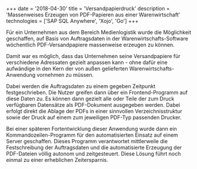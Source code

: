+++
date = '2018-04-30'
title = 'Versandpapierdruck'
description = 'Massenweises Erzeugen von PDF-Papieren aus einer Warenwirtschaft'
technologies = ['SAP SQL Anywhere', 'Xojo', 'Go']
+++

Für ein Unternehmen aus dem Bereich Medienlogistik wurde die Möglichkeit geschaffen, auf Basis von Auftragsdaten in der Warenwirtschafts-Software wöchentlich PDF-Versandpapiere massenweise erzeugen zu können.

Damit war es möglich, dass das Unternehmen seine Versandpapiere für verschiedene Adressaten gezielt anpassen kann - ohne dafür eine aufwändige in den Kern der von außen gelieferten Warenwirtschafts-Anwendung vornehmen zu müssen.

Dabei werden die Auftragsdaten zu einem gegeben Zeitpunkt festgeschrieben. Die Nutzer greifen dann über ein Frontend-Programm auf diese Daten zu. Es können dann gezielt alle oder Teile der zum Druck verfügbaren Datensätze als PDF-Dokument ausgegeben werden. Dabei erfolgt direkt die Ablage der PDFs in einer sinnvollen Verzeichnisstruktur sowie der Druck auf einem zum jeweiligen PDF-Typ passenden Drucker.

Bei einer späteren Fortentwicklung dieser Anwendung wurde dann ein Kommandozeilen-Programm für den automatisierten Einsatz auf einem Server geschaffen. Dieses Programm verantwortet mittlerweile die Festschreibung der Auftragsdaten und die automatisierte Erzeugung der PDF-Dateien völlig autonom und zeitgesteuert.
Diese Lösung führt noch einmal zu einer erheblichen Zeitersparnis.
